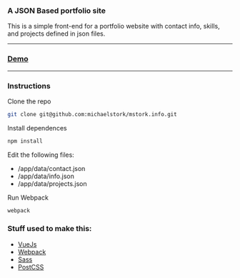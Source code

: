 ### A JSON Based portfolio site

This is a simple front-end for a portfolio website with contact info, skills, and projects defined in json files.

---
### [Demo](http://mstork.info)

---
### Instructions


Clone the repo
```bash
git clone git@github.com:michaelstork/mstork.info.git
```

Install dependences
```bash
npm install
```

Edit the following files:
* /app/data/contact.json
* /app/data/info.json
* /app/data/projects.json

Run Webpack
```bash
webpack
```

### Stuff used to make this:

 * [VueJs](https://vuejs.org/)
 * [Webpack](https://webpack.github.io)
 * [Sass](http://sass-lang.com/)
 * [PostCSS](https://github.com/postcss/postcss)